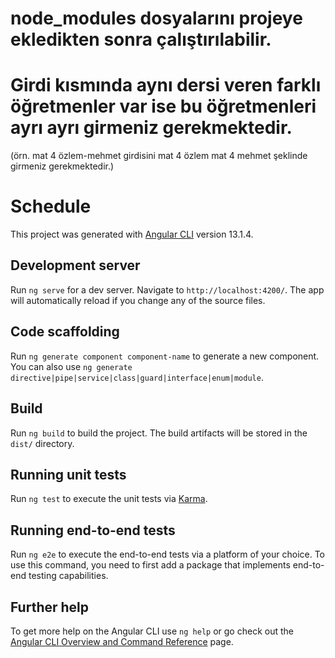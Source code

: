 # node_modules dosyalarını projeye ekledikten sonra çalıştırılabilir.
# Girdi kısmında aynı dersi veren farklı öğretmenler var ise bu öğretmenleri ayrı ayrı girmeniz gerekmektedir. 
(örn. mat 4 özlem-mehmet girdisini
mat 4 özlem
mat 4 mehmet
şeklinde girmeniz gerekmektedir.)

# Schedule

This project was generated with [Angular CLI](https://github.com/angular/angular-cli) version 13.1.4.

## Development server

Run `ng serve` for a dev server. Navigate to `http://localhost:4200/`. The app will automatically reload if you change any of the source files.

## Code scaffolding

Run `ng generate component component-name` to generate a new component. You can also use `ng generate directive|pipe|service|class|guard|interface|enum|module`.

## Build

Run `ng build` to build the project. The build artifacts will be stored in the `dist/` directory.

## Running unit tests

Run `ng test` to execute the unit tests via [Karma](https://karma-runner.github.io).

## Running end-to-end tests

Run `ng e2e` to execute the end-to-end tests via a platform of your choice. To use this command, you need to first add a package that implements end-to-end testing capabilities.

## Further help

To get more help on the Angular CLI use `ng help` or go check out the [Angular CLI Overview and Command Reference](https://angular.io/cli) page.
